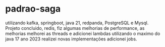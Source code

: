 # padrao-saga

utilizando kafka, springboot, java 21, redpanda, PostgreSQL e Mysql.
Projeto concluido, redis, fiz algumas melhorias de performance, as melhorias melhorei as threads e adicionei lambdas utilizando o maximo do java 17
ano 2023
realizei novas implementações
adicionei jobs.
